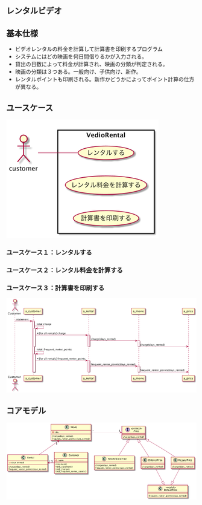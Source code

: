 レンタルビデオ
---

## 基本仕様
+ ビデオレンタルの料金を計算して計算書を印刷するプログラム
+ システムにはどの映画を何日間借りるかが入力される。
+ 貸出の日数によって料金が計算され、映画の分類が判定される。
+ 映画の分類は３つある。一般向け、子供向け、新作。
+ レンタルポイントも印刷される。新作かどうかによってポイント計算の仕方が異なる。

## ユースケース
![](./images/use_case.png)

### ユースケース１：レンタルする

### ユースケース２：レンタル料金を計算する

### ユースケース３：計算書を印刷する
![](./images/use_case_03.png)

## コアモデル
![](./images/core_model.png)
